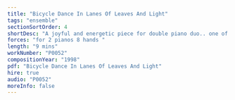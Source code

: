```yaml
---
title: "Bicycle Dance In Lanes Of Leaves And Light"
tags: "ensemble"
sectionSortOrder: 4
shortDesc: "A joyful and energetic piece for double piano duo.. one of Adrian's earliest pieces"
forces: "for 2 pianos 8 hands "
length: "9 mins"
workNumber: "P0052"
compositionYear: "1998"
pdf: "Bicycle Dance In Lanes Of Leaves And Light"
hire: true
audio: "P0052"
moreInfo: false
---
```

